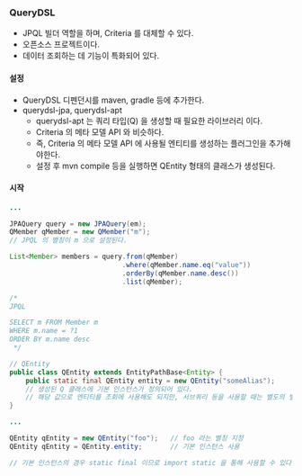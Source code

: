 ### QueryDSL

* JPQL 빌더 역할을 하며, Criteria 를 대체할 수 있다.
* 오픈소스 프로젝트이다.
* 데이터 조회하는 데 기능이 특화되어 있다.

#### 설정

* QueryDSL 디펜던시를 maven, gradle 등에 추가한다.
* querydsl-jpa, querydsl-apt
    * querydsl-apt 는 쿼리 타입(Q) 을 생성할 때 필요한 라이브러리 이다.
    * Criteria 의 메타 모델 API 와 비슷하다.
    * 즉, Criteria 의 메타 모델 API 에 사용될 엔티티를 생성하는 플러그인을 추가해야한다.
    * 설정 후 mvn compile 등을 실행하면 QEntity 형태의 클래스가 생성된다.

#### 시작

```java
...

JPAQuery query = new JPAQuery(em);
QMember qMember = new QMember("m");
// JPQL 의 별칭이 m 으로 설정된다.

List<Member> members = query.from(qMember)
                            .where(qMember.name.eq("value"))
                            .orderBy(qMember.name.desc())
                            .list(qMember);

/*
JPQL

SELECT m FROM Member m
WHERE m.name = ?1
ORDER BY m.name desc
 */
```

```java
// QEntity
public class QEntity extends EntityPathBase<Entity> {
    public static final QEntity entity = new QEntity("someAlias");
    // 생성된 Q 클래스에 기본 인스턴스가 정의되어 있다.
    // 해당 값으로 엔티티를 조회에 사용해도 되지만, 서브쿼리 등을 사용할 때는 별도의 별칭을 지정해줘야 한다.
}

...

QEntity qEntity = new QEntity("foo");   // foo 라는 별칭 지정
QEntity qEntity = QEntity.entity;       // 기본 인스턴스 사용

// 기본 인스턴스의 경우 static final 이므로 import static 을 통해 사용할 수 있다.
```
